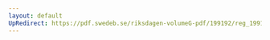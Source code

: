 ```yaml
---
layout: default
UpRedirect: https://pdf.swedeb.se/riksdagen-volumeG-pdf/199192/reg_199192/reg_199192_0994.pdf
---
```

